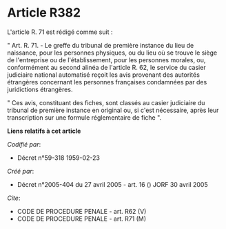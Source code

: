# Article R382

L'article R. 71 est rédigé comme suit :

" Art. R. 71. - Le greffe du tribunal de première instance du lieu de naissance, pour les personnes physiques, ou du lieu où
se trouve le siège de l'entreprise ou de l'établissement, pour les personnes morales, ou, conformément au second alinéa de
l'article R. 62, le service du casier judiciaire national automatisé reçoit les avis provenant des autorités étrangères
concernant les personnes françaises condamnées par des juridictions étrangères.

" Ces avis, constituant des fiches, sont classés au casier judiciaire du tribunal de première instance en original ou, si
c'est nécessaire, après leur transcription sur une formule réglementaire de fiche ".

**Liens relatifs à cet article**

_Codifié par_:

  - Décret n°59-318 1959-02-23

_Créé par_:

  - Décret n°2005-404 du 27 avril 2005 - art. 16 () JORF 30 avril 2005

_Cite_:

  - CODE DE PROCEDURE PENALE - art. R62 (V)
  - CODE DE PROCEDURE PENALE - art. R71 (M)
